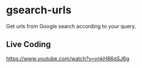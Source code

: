 gsearch-urls
============

Get urls from Google search according to your query.

Live Coding
-----------
https://www.youtube.com/watch?v=ynkH86qSJ6g

